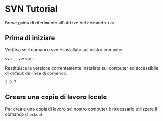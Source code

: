 # SVN Tutorial

Breve guida di riferimento all'utilizzo del comando ```svn```.

## Prima di iniziare

Verifica se il comando svn è installato sul nostro computer

```svn --version```

Restituisce la versione correntemente installata sul computer ed accessibile di default da linea di comando.

```1.9.7```

## Creare una copia di lavoro locale

Per creare una copia di lavoro sul nostro computer è necessario utilizzare il comando ```checkout```

